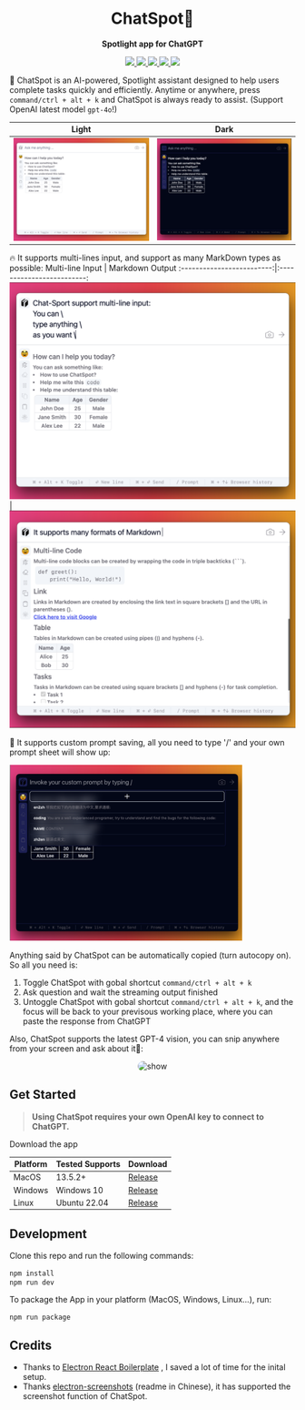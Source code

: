 <div align="center">
  <h1>ChatSpot🥸</h1>
  <p><strong>Spotlight app for ChatGPT</strong></p>
    <p>
    <a href="https://github.com/gusye1234/chat-spot/releases/tag/v0.0.5">
      <img src="https://img.shields.io/badge/version-v0.0.5-blue">
    </a>
          <a href="https://github.com/gusye1234/chat-spot/actions?query=workflow%3APublish">
      <img src="https://github.com/gusye1234/chat-spot/actions/workflows/build.yml/badge.svg">
    </a>
    <a href="https://github.com/gusye1234/chat-spot?tab=readme-ov-file#get-started">
      <img src="https://img.shields.io/badge/platform-macOS-green">
    </a>
    <a href="https://github.com/gusye1234/chat-spot?tab=readme-ov-file#get-started">
      <img src="https://img.shields.io/badge/platform-windows-green">
    </a>
    <a href="https://github.com/gusye1234/chat-spot?tab=readme-ov-file#get-started">
      <img src="https://img.shields.io/badge/platform-linux-green">
    </a>
  </p>
</div>




🥸 ChatSpot is an AI-powered, Spotlight assistant designed to help users complete tasks quickly and efficiently. Anytime or anywhere, press `command/ctrl + alt + k` and ChatSpot is always ready to assist. (Support OpenAI latest model `gpt-4o`!)


Light             | Dark 
:-------------------------:|:-------------------------:
![](./imgs/cover.png)  |  ![](./imgs/cover_dark.png)

🔥 It supports multi-lines input, and support as many MarkDown types as possible:
Multi-line Input             | Markdown Output 
:-------------------------:|:-------------------------:
![](./imgs/multi-line.png)  |  ![](./imgs/markdown.png)

📒 It supports custom prompt saving, all you need to type '/' and your own prompt sheet will show up:

<img src="./imgs/prompt.png" alt="prompt" style="zoom:40%;" />

Anything said by ChatSpot can be automatically copied (turn autocopy on). So all you need is:

1. Toggle ChatSpot with gobal shortcut  `command/ctrl + alt + k`
2. Ask question and wait the streaming output finished
3. Untoggle ChatSpot with gobal shortcut  `command/ctrl + alt + k`, and the focus will be back to your previsous working place, where you can paste the response from ChatGPT



Also, ChatSpot supports the latest GPT-4 vision, you can snip anywhere from your screen and ask about it🤯:

<p align="center">
  <img src="https://github.com/gusye1234/chat-spot/releases/download/v0.0.3/vision.gif" alt="show" style="border-radius:20px;">
</p>

## Get Started

> **Using ChatSpot requires your own OpenAI key to connect to ChatGPT.**

Download the app

| Platform | Tested Supports | Download                                                     |
| -------- | --------------- | ------------------------------------------------------------ |
| MacOS    | 13.5.2+         | [Release](https://github.com/gusye1234/chat-spot/releases/download/v0.0.5/ChatSpot-0.0.5.dmg) |
| Windows  | Windows 10      | [Release](https://github.com/gusye1234/chat-spot/releases/download/v0.0.5/ChatSpot-Setup-0.0.5.exe) |
| Linux    | Ubuntu 22.04    | [Release](https://github.com/gusye1234/chat-spot/releases/download/v0.0.5/ChatSpot-0.0.5.AppImage) |



## Development

Clone this repo and run the following commands:

```shell
npm install
npm run dev
```

To package the App in your platform (MacOS, Windows, Linux...), run:

```shell
npm run package
```



## Credits

* Thanks to [Electron React Boilerplate](https://github.com/electron-react-boilerplate/electron-react-boilerplate) , I saved a lot of time for the inital setup.
* Thanks [electron-screenshots](https://github.com/nashaofu/screenshots) (readme in Chinese), it has supported the screenshot function of ChatSpot.
